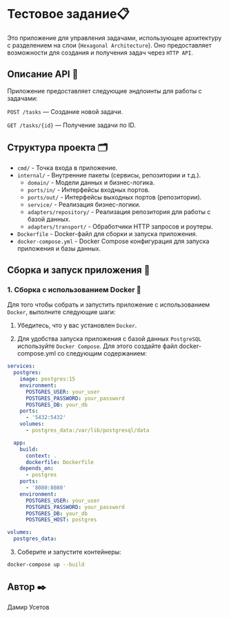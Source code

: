 # Тестовое задание📋

Это приложение для управления задачами, использующее архитектуру с разделением на слои (`Hexagonal Architecture`). Оно предоставляет возможности для создания и получения задач через `HTTP API`.

## Описание API 📃

Приложение предоставляет следующие эндпоинты для работы с задачами:

`POST /tasks` — Создание новой задачи.

`GET /tasks/{id}` — Получение задачи по ID.

## Структура проекта 🗂️

- `cmd/` - Точка входа в приложение.
- `internal/` - Внутренние пакеты (сервисы, репозитории и т.д.).
  - `domain/` - Модели данных и бизнес-логика.
  - `ports/in/` - Интерфейсы входных портов.
  - `ports/out/` - Интерфейсы выходных портов (репозитории).
  - `service/` - Реализация бизнес-логики.
  - `adapters/repository/` - Реализация репозитория для работы с базой данных.
  - `adapters/transport/` - Обработчики HTTP запросов и роутеры.
- `Dockerfile` - Docker-файл для сборки и запуска приложения.
- `docker-compose.yml` - Docker Compose конфигурация для запуска приложения и базы данных.

## Сборка и запуск приложения 🚀

### 1. Сборка с использованием Docker 🐋

Для того чтобы собрать и запустить приложение с использованием `Docker`, выполните следующие шаги:

1. Убедитесь, что у вас установлен `Docker`.

2. Для удобства запуска приложения с базой данных `PostgreSQL` используйте `Docker Compose`. Для этого создайте файл docker-compose.yml со следующим содержанием:

```yaml
services:
  postgres:
    image: postgres:15
    environment:
      POSTGRES_USER: your_user
      POSTGRES_PASSWORD: your_password
      POSTGRES_DB: your_db
    ports:
      - '5432:5432'
    volumes:
      - postgres_data:/var/lib/postgresql/data

  app:
    build:
      context: .
      dockerfile: Dockerfile
    depends_on:
      - postgres
    ports:
      - '8080:8080'
    environment:
      POSTGRES_USER: your_user
      POSTGRES_PASSWORD: your_password
      POSTGRES_DB: your_db
      POSTGRES_HOST: postgres

volumes:
  postgres_data:
```

3. Соберите и запустите контейнеры:

```bash
docker-compose up --build
```

## Автор ✒️

Дамир Усетов
